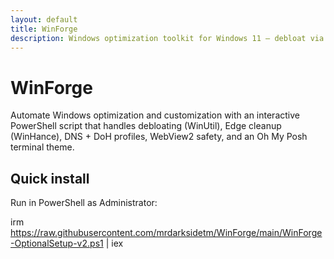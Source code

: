 ```yaml
---
layout: default
title: WinForge
description: Windows optimization toolkit for Windows 11 – debloat via WinUtil, enhancements via WinHance, DNS tuning, Edge removal safety, and terminal theming
---
```


# WinForge

Automate Windows optimization and customization with an interactive PowerShell script that handles debloating (WinUtil), Edge cleanup (WinHance), DNS + DoH profiles, WebView2 safety, and an Oh My Posh terminal theme.

## Quick install

Run in PowerShell as Administrator:

irm https://raw.githubusercontent.com/mrdarksidetm/WinForge/main/WinForge-OptionalSetup-v2.ps1 | iex
